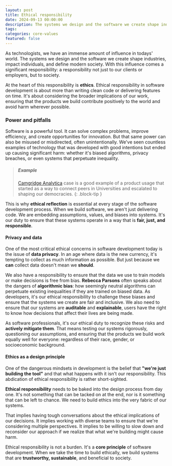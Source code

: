 ```yaml
---
layout: post
title: Ethical responsibility
date: 2024-09-13 00:00:00
description: The systems we design and the software we create shape industries, impact individuals, and define modern society.
tags:
categories: core-values
featured: false
---
```


As technologists, we have an immense amount of influence in todays' world. The systems we design and the software we create shape industries, impact individuals, and define modern society. With this influence comes a significant responsibility: a responsibility not just to our clients or employers, but to society. 

At the heart of this responsibility is **ethics**. Ethical responsibility in software development is about more than writing clean code or delivering features on time. It's about considering the broader implications of our work, ensuring that the products we build contribute positively to the world and avoid harm wherever possible.

### Power and pitfalls

Software is a powerful tool. It can solve complex problems, improve efficiency, and create opportunities for innovation. But that same power can also be misused or misdirected, often unintentionally. We've seen countless examples of technology that was developed with good intentions but ended up causing significant harm: whether it's biased algorithms, privacy breaches, or even systems that perpetuate inequality.

> ##### Example
>
> [Camgridge Analytica](https://www.theguardian.com/technology/commentisfree/2020/oct/15/cambridge-analytica-threat-democracy-facebook-big-tech) case is a good example of a product usage that started as a way to connect peers in Universities and escalated to shaping our democracies.
{: .block-tip }

This is why **ethical reflection** is essential at every stage of the software development process. When we build software, we aren't just delivering code. We are embedding assumptions, values, and biases into systems. It's our duty to ensure that these systems operate in a way that is **fair, just, and responsible**.

#### Privacy and data

One of the most critical ethical concerns in software development today is the issue of **data privacy**. In an age where data is the new currency, it's tempting to collect as much information as possible. But just because we **can** collect data doesn't mean we **should**. 

We also have a responsibility to ensure that the data we use to train models or make decisions is free from bias. **Rebecca Parsons** often speaks about the dangers of **algorithmic bias**: how seemingly neutral algorithms can perpetuate existing inequalities if they are trained on biased data. As developers, it's our ethical responsibility to challenge these biases and ensure that the systems we create are fair and inclusive. We also need to ensure that our systems are **auditable** and **explainable**, users have the right to know how decisions that affect their lives are being made.

As software professionals, it's our ethical duty to recognize these risks and **actively mitigate them**. That means testing our systems rigorously, questioning our assumptions, and ensuring that the products we build work equally well for everyone: regardless of their race, gender, or socioeconomic background.

#### Ethics as a design principle

One of the dangerous mindsets in development is the belief that **"we're just building the tool"** and that what happens with it isn't our responsibility. This abdication of ethical responsibility is rather short-sighted.

**Ethical responsibility** needs to be baked into the design process from day one. It's not something that can be tacked on at the end, nor is it something that can be left to chance. We need to build ethics into the very fabric of our systems.

That implies having tough conversations about the ethical implications of our decisions. It implies working with diverse teams to ensure that we're considering multiple perspectives. It implies to be willing to slow down and reconsider our approach if we realize that what we're building might cause harm.

Ethical responsibility is not a burden. It's a **core principle** of software development. When we take the time to build ethically, we build systems that are **trustworthy, sustainable**, and beneficial to society.